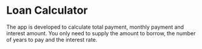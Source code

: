# Loan Calculator
The app is developed to calculate  total payment, monthly payment and interest amount. You only need to supply the amount to borrow, the number of years to pay and the interest rate.